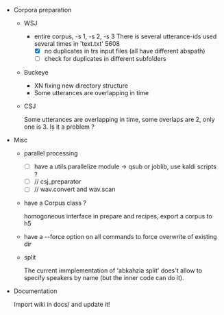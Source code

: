 <!-- -*-org-*- this comment force org-mode in emacs -->

* Corpora preparation

  - WSJ
    - entire corpus, -s 1, -s 2, -s 3
      There is several utterance-ids used several times in 'text.txt' 5608
      - [X] no duplicates in trs input files (all have different abspath)
      - [ ] check for duplicates in different subfolders
  - Buckeye
    - XN fixing new directory structure
    - Some utterances are overlapping in time
  - CSJ

    Some utterances are overlapping in time, some overlaps are 2, only
    one is 3. Is it a problem ?

* Misc

  - parallel processing
    - [ ] have a utils.parallelize module -> qsub or joblib, use kaldi scripts ?
    - [ ] // csj_preparator
    - [ ] // wav.convert and wav.scan

  - have a Corpus class ?

    homogoneous interface in prepare and recipes, export a corpus to h5

  - have a --force option on all commands to force overwrite of
    existing dir

  - split

    The current immplementation of 'abkahzia split' does't allow to
    specify speakers by name (but the inner code can do it).

* Documentation

  Import wiki in docs/ and update it!
